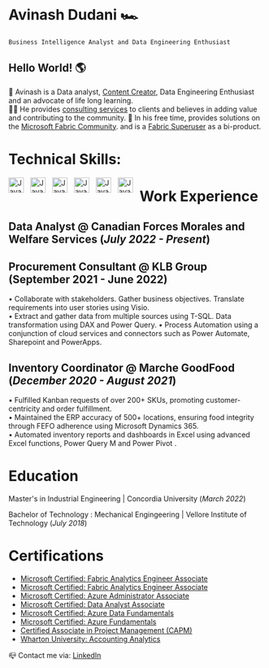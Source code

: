 #  Avinash Dudani 🏎

`Business Intelligence Analyst and Data Engineering Enthusiast`

## Hello World! 🌎
 
🎯 Avinash is a Data analyst, [Content Creator](https://www.youtube.com/@Empower_Data), Data Engineering Enthusiast and an advocate of life long learning. \
🏄‍♂️ He provides [consulting services](https://topmate.io/avinash_dudani) to clients and believes in adding value and contributing to the community.
💬 In his free time, provides solutions on the [Microsoft Fabric Community](https://community.powerbi.com/t5/user/viewprofilepage/user-id/491338). and is a [Fabric Superuser](https://www.credly.com/badges/4d91981f-e8e8-49c7-b147-9062e117f32d/linked_in_profile) as a bi-product. 

# Technical Skills:
<img align="left" alt ="Java" width="30px" style="padding-right:10px;" src="https://upload.wikimedia.org/wikipedia/commons/thumb/c/cf/New_Power_BI_Logo.svg/600px-New_Power_BI_Logo.svg.png?20210102182532">
<img align="left" alt ="Java" width="30px" style="padding-right:10px;" src="https://upload.wikimedia.org/wikipedia/commons/b/b9/DAX_logo.svg"> 
<img align="left" alt ="Java" width="30px" style="padding-right:10px;" src="https://www.myonlinetraininghub.com/wp-content/uploads/2016/02/power_query_thumb.png">
<img align="left" alt ="Java" width="30px" style="padding-right:10px;" src="https://cdn.jsdelivr.net/gh/devicons/devicon/icons/python/python-original.svg">
<img align="left" alt ="Java" width="30px" style="padding-right:10px;" src="https://cdn.jsdelivr.net/gh/devicons/devicon/icons/azure/azure-original.svg">
<img align="left" alt ="Java" width="30px" style="padding-right:10px;" src="https://cdn.jsdelivr.net/gh/devicons/devicon/icons/postgresql/postgresql-original.svg"> 




# Work Experience
## **Data Analyst @ Canadian Forces Morales and Welfare Services (_July 2022 - Present_)** 

## **Procurement Consultant @ KLB Group (September 2021 - June 2022)** 

• Collaborate with stakeholders. Gather business objectives. Translate requirements into user stories using Visio. \
• Extract and gather data from multiple sources using T-SQL. Data transformation using DAX and Power Query.
• Process Automation using a conjunction of cloud services and connectors such as Power Automate, Sharepoint and  PowerApps.   

## **Inventory Coordinator @ Marche GoodFood (_December 2020 - August 2021_)** 

•  Fulfilled Kanban requests of over 200+ SKUs, promoting customer-centricity and order fulfillment. \
• Maintained the ERP accuracy of 500+ locations, ensuring food integrity through FEFO adherence using Microsoft Dynamics 365. \
• Automated inventory reports and dashboards in Excel using advanced Excel functions, Power Query M and Power Pivot . 

# Education		

Master's in Industrial Engineering | Concordia University (_March 2022_)	 

Bachelor of Technology : Mechanical Engingeering | Vellore Institute of Technology (_July 2018_)


# Certifications						       		
- [Microsoft Certified: Fabric Analytics Engineer Associate](https://learn.microsoft.com/en-us/users/avinashdudani-9165/credentials/88f0c66244ddefc8?ref=https%3A%2F%2Fwww.linkedin.com%2F)
- [Microsoft Certified: Fabric Analytics Engineer Associate](https://learn.microsoft.com/en-us/users/avinashdudani-9165/credentials/21033c34b5fbf6eb?ref=https%3A%2F%2Fwww.linkedin.com%2F)
- [Microsoft Certified: Azure Administrator Associate](https://learn.microsoft.com/api/credentials/share/en-us/AvinashDudani-1643/9C08355751359CA8?sharingId=9C6E9324E58F36A7)		        		
- [Microsoft Certified: Data Analyst Associate](https://learn.microsoft.com/api/credentials/share/en-us/AvinashDudani-1643/5770642F4E1D9B76?sharingId=9C6E9324E58F36A7)
- [Microsoft Certified: Azure Data Fundamentals](https://learn.microsoft.com/api/credentials/share/en-us/AvinashDudani-1643/A2EBF838334A3EE4?sharingId=9C6E9324E58F36A7)
- [Microsoft Certified: Azure Fundamentals](https://learn.microsoft.com/api/credentials/share/en-us/AvinashDudani-1643/C7F397B69259D36D?sharingId=9C6E9324E58F36A7)
- [Certified Associate in Project Management (CAPM)](https://www.credly.com/badges/6a7b9d75-c6db-43db-8ffc-b9340b95d232/public_url)
- [Wharton University: Accounting Analytics](https://www.coursera.org/account/accomplishments/certificate/6JQM4ZTKRZL9)

📪 Contact me via:  [LinkedIn](https://www.linkedin.com/in/avinash-dudani/)

<!---
avixd/avixd is a ✨ special ✨ repository because its `README.md` (this file) appears on your GitHub profile.
You can click the Preview link to take a look at your changes.
--->
